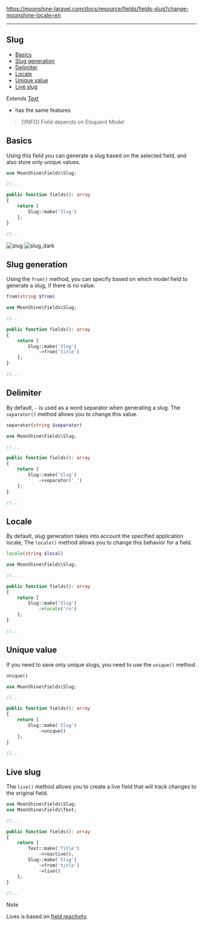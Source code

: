 https://moonshine-laravel.com/docs/resource/fields/fields-slug?change-moonshine-locale=en

------

## Slug 

- [Basics](#basics)  
- [Slug generation](#from)  
- [Delimiter](#separator)  
- [Locale](#locale)  
- [Unique value](#unique)  
- [Live slug](#live)  

Extends [Text](https://moonshine-laravel.com/docs/resource/fields/fields-text)
* has the same features

>[!INFO]
>Field depends on Eloquent Model

<a name="basics"></a>  
## Basics  

Using this field you can generate a slug based on the selected field, and also store only unique values.  

```php
use MoonShine\Fields\Slug;

//...

public function fields(): array
{
    return [
        Slug::make('Slug')
    ];
}

//...
```

![slug](https://moonshine-laravel.com/screenshots/slug.png)
![slug_dark](https://moonshine-laravel.com/screenshots/slug_dark.png)


<a name="from"></a>  
## Slug generation  

Using the `from()` method, you can specify based on which model field to generate a slug, if there is no value.  

```php
from(string $from)
```

```php
use MoonShine\Fields\Slug;

//...

public function fields(): array
{
    return [
        Slug::make('Slug')
            ->from('title')
    ];
}

//...
```

<a name="separator"></a>  
## Delimiter  

By default, `-` is used as a word separator when generating a slug. The `separator()` method allows you to change this value.  

```php
separator(string $separator)
```

```php
use MoonShine\Fields\Slug;

//...

public function fields(): array
{
    return [
        Slug::make('Slug')
            ->separator('_')
    ];
}

//...
```

<a name="locale"></a>  
## Locale  

By default, *slug* generation takes into account the specified application locale, The `locale()` method allows you to change this behavior for a field.  

```php
locale(string $local)
```

```php
use MoonShine\Fields\Slug;

//...

public function fields(): array
{
    return [
        Slug::make('Slug')
            ->locale('ru')
    ];
}

//...
```


<a name="unique"></a>  
## Unique value  

If you need to save only unique slugs, you need to use the `unique()` method.  

```php
unique()
```

```php
use MoonShine\Fields\Slug;

//...

public function fields(): array
{
    return [
        Slug::make('Slug')
            ->unique()
    ];
}

//...
```

<a name="live"></a>  
## Live slug  

The `live()` method allows you to create a live field that will track changes to the original field.  

```php
use MoonShine\Fields\Slug;
use MoonShine\Fields\Text;

//...

public function fields(): array
{
    return [
        Text::make('Title')
            ->reactive(),
        Slug::make('Slug')
            ->from('title')
            ->live()
    ];
}

//...
```

>[!NOTE]
>Lives is based on [field reactivity](https://moonshine-laravel.com/docs/resource/fields/fields-index#reactive).
